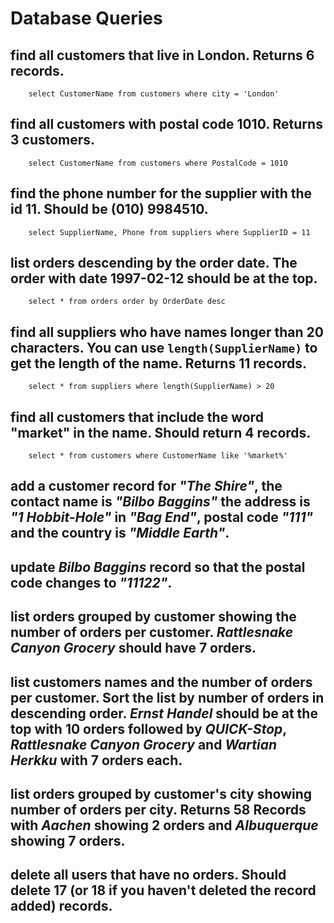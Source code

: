 # Database Queries

## find all customers that live in London. Returns 6 records.
        select CustomerName from customers where city = 'London'

## find all customers with postal code 1010. Returns 3 customers.
        select CustomerName from customers where PostalCode = 1010

## find the phone number for the supplier with the id 11. Should be (010) 9984510.
        select SupplierName, Phone from suppliers where SupplierID = 11

## list orders descending by the order date. The order with date 1997-02-12 should be at the top.
        select * from orders order by OrderDate desc

## find all suppliers who have names longer than 20 characters. You can use `length(SupplierName)` to get the length of the name. Returns 11 records.
        select * from suppliers where length(SupplierName) > 20

## find all customers that include the word "market" in the name. Should return 4 records.
        select * from customers where CustomerName like '%market%'

## add a customer record for _"The Shire"_, the contact name is _"Bilbo Baggins"_ the address is _"1 Hobbit-Hole"_ in _"Bag End"_, postal code _"111"_ and the country is _"Middle Earth"_.

## update _Bilbo Baggins_ record so that the postal code changes to _"11122"_.

## list orders grouped by customer showing the number of orders per customer. _Rattlesnake Canyon Grocery_ should have 7 orders.

## list customers names and the number of orders per customer. Sort the list by number of orders in descending order. _Ernst Handel_ should be at the top with 10 orders followed by _QUICK-Stop_, _Rattlesnake Canyon Grocery_ and _Wartian Herkku_ with 7 orders each.

## list orders grouped by customer's city showing number of orders per city. Returns 58 Records with _Aachen_ showing 2 orders and _Albuquerque_ showing 7 orders.

## delete all users that have no orders. Should delete 17 (or 18 if you haven't deleted the record added) records.
